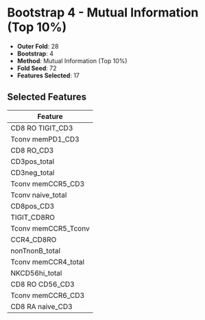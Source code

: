 # Bootstrap 4 - Mutual Information (Top 10%)

- **Outer Fold**: 28
- **Bootstrap**: 4
- **Method**: Mutual Information (Top 10%)
- **Fold Seed**: 72
- **Features Selected**: 17

## Selected Features

| Feature |
|---------|
| CD8 RO TIGIT_CD3 |
| Tconv memPD1_CD3 |
| CD8 RO_CD3 |
| CD3pos_total |
| CD3neg_total |
| Tconv memCCR5_CD3 |
| Tconv naive_total |
| CD8pos_CD3 |
| TIGIT_CD8RO |
| Tconv memCCR5_Tconv |
| CCR4_CD8RO |
| nonTnonB_total |
| Tconv memCCR4_total |
| NKCD56hi_total |
| CD8 RO CD56_CD3 |
| Tconv memCCR6_CD3 |
| CD8 RA naive_CD3 |
